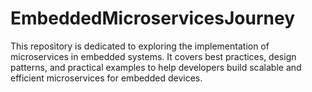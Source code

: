 # EmbeddedMicroservicesJourney
This repository is dedicated to exploring the implementation of microservices in embedded systems. It covers best practices, design patterns, and practical examples to help developers build scalable and efficient microservices for embedded devices.
